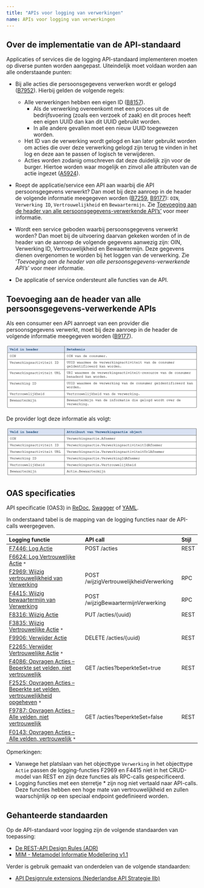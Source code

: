 ```yaml
---
title: "APIs voor logging van verwerkingen"
name: APIs voor logging van verwerkingen
---
```

## Over de implementatie van de API-standaard
Applicaties of services die de logging API-standaard implementeren moeten op diverse punten worden aangepast. Uiteindelijk  moet voldaan worden aan alle onderstaande punten:

- Bij alle acties die persoonsgegevens verwerken wordt er gelogd ([B7952](../achtergronddocumentatie/ontwerp/artefacten/7952.md)). Hierbij gelden de volgende regels:
    - Alle verwerkingen hebben een eigen ID ([B8157](../achtergronddocumentatie/ontwerp/artefacten/8157.md)).
        - Als de verwerking overeenkomt met een proces uit de bedrijfsvoering (zoals een verzoek of zaak) en dit proces heeft een eigen UUID dan kan dit UUID gebruikt worden.
        - In alle andere gevallen moet een nieuw UUID toegewezen worden.
    - Het ID van de verwerking wordt gelogd en kan later gebruikt worden om acties die over deze verwerking gelogd zijn terug te vinden in het log en deze aan te passen of logisch te verwijderen.
    - Acties worden zodanig omschreven dat deze duidelijk zijn voor de burger. Hiertoe worden waar mogelijk en zinvol alle attributen van de actie ingezet ([A5924](../achtergronddocumentatie/ontwerp/artefacten/5924.md)).

- Roept de applicatie/service een API aan waarbij die API persoonsgegevens verwerkt? Dan moet bij deze aanroep in de header de volgende informatie meegegeven worden ([B7259](../achtergronddocumentatie/ontwerp/artefacten/7259.md), [B9177](../achtergronddocumentatie/ontwerp/artefacten/9177.md)): `OIN`, `Verwerking ID`, `Vertrouwelijkheid` en `Bewaartermijn`. Zie [Toevoeging aan de header van alle persoonsgegevens-verwerkende API’s’](https://github.com/VNG-Realisatie/gemma-verwerkingenlogging/blob/master/docs/_content/api/index.md#toevoeging-aan-de-header-van-alle-persoonsgegevens-verwerkende-apis) voor meer informatie.

-  Wordt een service geboden waarbij persoonsgegevens verwerkt worden? Dan moet bij de uitvoering daarvan gekeken worden of in de header van de aanroep de volgende gegevens aanwezig zijn: OIN, Verwerking ID, Vertrouwelijkheid en Bewaartermijn. Deze gegevens dienen overgenomen te worden bij het loggen van de verwerking. Zie ‘*Toevoeging aan de header van alle persoonsgegevens-verwerkende API’s*’ voor meer informatie.
- De applicatie of service ondersteunt alle functies van de API.

## Toevoeging aan de header van alle persoonsgegevens-verwerkende APIs
Als een consumer een API aanroept van een provider die persoonsgegevens verwerkt, moet bij deze aanroep in de header de volgende informatie meegegeven worden ([B9177](../achtergronddocumentatie/ontwerp/artefacten/9177.md)).

<img src="./_assets/API_1.png" alt="" width="700"/>

De provider logt deze informatie als volgt:

<img src="./_assets/API_2.png" alt="" width="700"/>

## OAS specificaties
API specificatie (OAS3) in
  [ReDoc](http://redocly.github.io/redoc/?url=https://raw.githubusercontent.com/VNG-Realisatie/gemma-verwerkingenlogging/master/docs/_content/api/oas-specification/logging-verwerkingen-api/openapi.yaml),
  [Swagger](https://petstore.swagger.io/?url=https://raw.githubusercontent.com/VNG-Realisatie/gemma-verwerkingenlogging/master/docs/_content/api/oas-specification/logging-verwerkingen-api/openapi.yaml) of
  [YAML](https://raw.githubusercontent.com/VNG-Realisatie/gemma-verwerkingenlogging/master/docs/_content/api/oas-specification/logging-verwerkingen-api/openapi.yaml).

In onderstaand tabel is de mapping van de logging functies naar de API-calls weergegeven.

| Logging functie   | API call      | Stijl          |
| :-----------      | :-----------  | :----------    |
| [F7446: Log Actie](../achtergronddocumentatie/ontwerp/artefacten/7446.md)    | POST /acties  | REST           |
| [F6624: Log Vertrouwelijke Actie](../achtergronddocumentatie/ontwerp//artefacten/6624.md) `*` 	|||
| [F2969: Wijzig vertrouwelijkheid van Verwerking](../achtergronddocumentatie/ontwerp//artefacten/2969.md) | POST /wijzigVertrouwelijkheidVerwerking | RPC |
| [F4415: Wijzig bewaartermijn van Verwerking](../achtergronddocumentatie/ontwerp//artefacten/4415.md) | POST /wijzigBewaartermijnVerwerking | RPC |
| [F8316: Wijzig Actie](../achtergronddocumentatie/ontwerp//artefacten/8316.md) | PUT /acties/{uuid} | REST |
| [F3835: Wijzig Vertrouwelijke Actie](../achtergronddocumentatie/ontwerp//artefacten/3835.md) `*` 	|||
| [F9906: Verwijder Actie](../achtergronddocumentatie/ontwerp//artefacten/9906.md) | DELETE /acties/{uuid} | REST |
| [F2265: Verwijder Vertrouwelijke Actie](../achtergronddocumentatie/ontwerp//artefacten/2265.md) `*` |||
| [F4086: Opvragen Acties – Beperkte set velden, niet vertrouwelijk](../achtergronddocumentatie/ontwerp//artefacten/4086.md) | GET /acties?beperkteSet=true | REST |
| [F2525: Opvragen Acties – Beperkte set velden, vertrouwelijkheid opgeheven](../achtergronddocumentatie/ontwerp//artefacten/2525.md) `*` |||
| [F9787: Opvragen Acties – Alle velden, niet vertrouwelijk](../achtergronddocumentatie/ontwerp//artefacten/9787.md)	| GET /acties?beperkteSet=false | REST |
| [F0143: Opvragen Acties – Alle velden, vertrouwelijk](../achtergronddocumentatie/ontwerp//artefacten/0143.md) `*` |||		

Opmerkingen:
- Vanwege het platslaan van het objecttype `Verwerking` in het objecttype `Actie` passen de logging-functies F2969 en F4415 niet in het CRUD-model van REST en zijn deze functies als RPC-calls gespecificeerd.
- Logging functies met een sterretje * zijn nog niet vertaald naar API-calls. Deze functies hebben een hoge mate van vertrouwelijkheid en  zullen waarschijnlijk op een speciaal endpoint gedefinieerd worden.

## Gehanteerde standaarden
Op de API-standaard voor logging zijn de volgende standaarden van toepassing:
- [De REST-API Design Rules (ADR)](https://forumstandaardisatie.nl/open-standaarden/rest-api-design-rules)
- [MIM - Metamodel Informatie Modellering v1.1](https://docs.geostandaarden.nl/mim/mim/)

Verder is gebruik gemaakt van onderdelen van de volgende standaarden:
- [API Designrule extensions (Nederlandse API Strategie IIb)](https://docs.geostandaarden.nl/api/API-Strategie-ext/)
